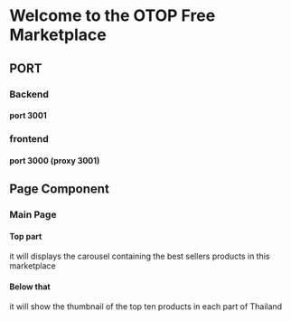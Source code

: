 # Welcome to the OTOP Free Marketplace

## PORT

### Backend

#### port 3001

### frontend

#### port 3000 (proxy 3001)

## Page Component

### Main Page

#### Top part

it will displays the carousel containing the best sellers products in this marketplace

#### Below that

it will show the thumbnail of the top ten products in each part of Thailand
